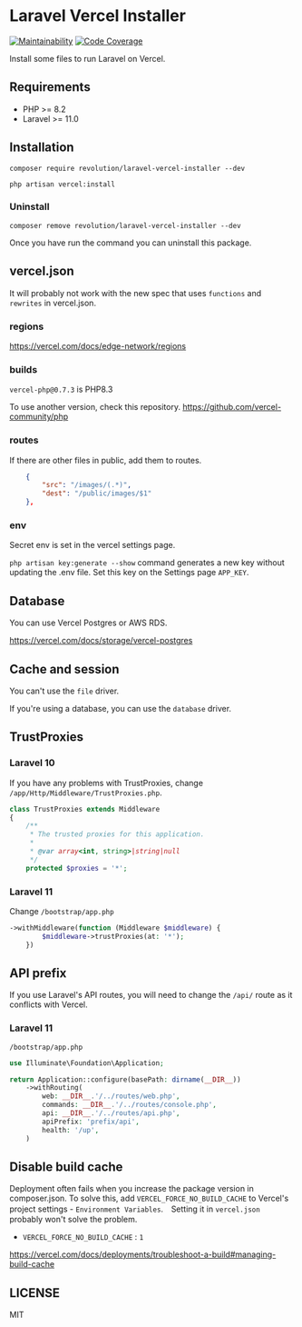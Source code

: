 # Laravel Vercel Installer

[![Maintainability](https://qlty.sh/badges/428ed7a1-e87d-4a5e-962f-021bc56a56fb/maintainability.svg)](https://qlty.sh/gh/invokable/projects/laravel-vercel-installer)
[![Code Coverage](https://qlty.sh/badges/428ed7a1-e87d-4a5e-962f-021bc56a56fb/test_coverage.svg)](https://qlty.sh/gh/invokable/projects/laravel-vercel-installer)

Install some files to run Laravel on Vercel.

## Requirements
- PHP >= 8.2
- Laravel >= 11.0

## Installation

```shell
composer require revolution/laravel-vercel-installer --dev

php artisan vercel:install
```

### Uninstall
```shell
composer remove revolution/laravel-vercel-installer --dev
```

Once you have run the command you can uninstall this package.

## vercel.json
It will probably not work with the new spec that uses `functions` and `rewrites` in vercel.json.

### regions
https://vercel.com/docs/edge-network/regions

### builds
`vercel-php@0.7.3` is PHP8.3

To use another version, check this repository.
https://github.com/vercel-community/php

### routes
If there are other files in public, add them to routes.

```json
    {
        "src": "/images/(.*)",
        "dest": "/public/images/$1"
    },
```

### env
Secret env is set in the vercel settings page.

`php artisan key:generate --show` command generates a new key without updating the .env file. Set this key on the Settings page `APP_KEY`.

## Database
You can use Vercel Postgres or AWS RDS.

https://vercel.com/docs/storage/vercel-postgres

## Cache and session
You can't use the `file` driver.

If you're using a database, you can use the `database` driver.

## TrustProxies

### Laravel 10
If you have any problems with TrustProxies, change `/app/Http/Middleware/TrustProxies.php`.

```php
class TrustProxies extends Middleware
{
    /**
     * The trusted proxies for this application.
     *
     * @var array<int, string>|string|null
     */
    protected $proxies = '*';

```

### Laravel 11
Change `/bootstrap/app.php`
```php
->withMiddleware(function (Middleware $middleware) {
        $middleware->trustProxies(at: '*');
    })
```

## API prefix
If you use Laravel's API routes, you will need to change the `/api/` route as it conflicts with Vercel.

### Laravel 11
`/bootstrap/app.php`

```php
use Illuminate\Foundation\Application;

return Application::configure(basePath: dirname(__DIR__))
    ->withRouting(
        web: __DIR__.'/../routes/web.php',
        commands: __DIR__.'/../routes/console.php',
        api: __DIR__.'/../routes/api.php',
        apiPrefix: 'prefix/api',
        health: '/up',
    )
```

## Disable build cache

Deployment often fails when you increase the package version in composer.json. To solve this, add `VERCEL_FORCE_NO_BUILD_CACHE` to Vercel's project settings - `Environment Variables`.　Setting it in `vercel.json` probably won't solve the problem.

- `VERCEL_FORCE_NO_BUILD_CACHE` : `1`

https://vercel.com/docs/deployments/troubleshoot-a-build#managing-build-cache

## LICENSE
MIT  
